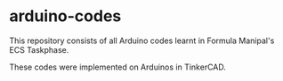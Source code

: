 # arduino-codes
This repository consists of all Arduino codes learnt in Formula Manipal's ECS Taskphase.

These codes were implemented on Arduinos in TinkerCAD.

